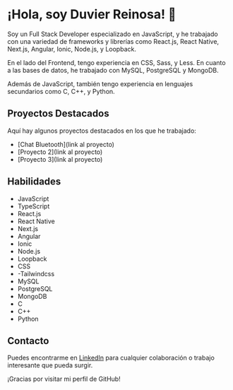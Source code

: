 # ¡Hola, soy Duvier Reinosa! 👋

Soy un Full Stack Developer especializado en JavaScript, y he trabajado con una variedad de frameworks y librerías como React.js, React Native, Next.js, Angular, Ionic, Node.js, y Loopback.

En el lado del Frontend, tengo experiencia en CSS, Sass, y Less. En cuanto a las bases de datos, he trabajado con MySQL, PostgreSQL y MongoDB.

Además de JavaScript, también tengo experiencia en lenguajes secundarios como C, C++, y Python.

## Proyectos Destacados

Aquí hay algunos proyectos destacados en los que he trabajado:

- [Chat Bluetooth](link al proyecto)
- [Proyecto 2](link al proyecto)
- [Proyecto 3](link al proyecto)

## Habilidades

- JavaScript
- TypeScript
- React.js
- React Native
- Next.js
- Angular
- Ionic
- Node.js
- Loopback
- CSS
- -Tailwindcss
- MySQL
- PostgreSQL
- MongoDB
- C
- C++
- Python

## Contacto

Puedes encontrarme en [LinkedIn](https://www.linkedin.com/in/duvier-reinosa-8a5ba918b/) para cualquier colaboración o trabajo interesante que pueda surgir.

¡Gracias por visitar mi perfil de GitHub!
